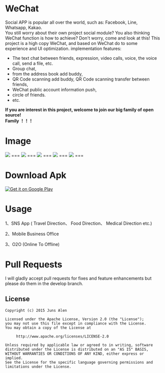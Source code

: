 WeChat
===
Social APP is popular all over the world, such as: Facebook, Line, Whatsapp, Kakao.     
You still worry about their own project social module? You also thinking WeChat function is how to achieve? Don't worry, come and look at this!
This project is a high copy WeChat, and based on WeChat do to some experience and UI optimization. implementation features:  
-  The text chat between friends, expression, video calls, voice, the voice call, send a file, etc. 
-  Group chat, 
-  from the address book add buddy,
-  QR Code scanning add buddy, QR Code scanning transfer between friends, 
-  WeChat public account information push, 
-  circle of friends.
-  etc.      

**If you are interest in this project, welcome to join our big family of open source!    
Family ！！！**
 

Image
===
<img   src="http://ww3.sinaimg.cn/bmiddle/6705567egw1et8fc3m0htj20m80zktbd.jpg" />
===
  <img   src="http://ww3.sinaimg.cn/bmiddle/6705567egw1esyv3c1r6yj20m80zkq5c.jpg" />
===
  <img   src="http://ww2.sinaimg.cn/bmiddle/6705567egw1esyv3if3rzj20m80zkwgg.jpg" />
===
  <img   src="http://ww2.sinaimg.cn/bmiddle/6705567egw1esyv3ld96kj20m80zkjtk.jpg" />
===
 <img   src="http://ww3.sinaimg.cn/bmiddle/6705567egw1et8f8o8tkpj20m80zkdi7.jpg" />
===
 

Download Apk
===

<a href="https://raw.githubusercontent.com/motianhuo/wechat/master/WeChat/bin/WeChat.apk">
  <img alt="Get it on Google Play"
       src="https://developer.android.com/images/brand/en_generic_rgb_wo_60.png" />
</a>


Usage
===
 1、SNS App ( Travel Direction、 Food Direction、 Medical Direction etc.)     
 
 2、Mobile Business Office

 3、O2O (Online To Offline)
 
Pull Requests
===
I will gladly accept pull requests for fixes and feature enhancements but please do them in the develop branch.

License
-------
    Copyright (c) 2015 Juns Alen

    Licensed under the Apache License, Version 2.0 (the "License");
    you may not use this file except in compliance with the License.
    You may obtain a copy of the License at

         http://www.apache.org/licenses/LICENSE-2.0

    Unless required by applicable law or agreed to in writing, software
    distributed under the License is distributed on an "AS IS" BASIS,
    WITHOUT WARRANTIES OR CONDITIONS OF ANY KIND, either express or implied.
    See the License for the specific language governing permissions and
    limitations under the License.

